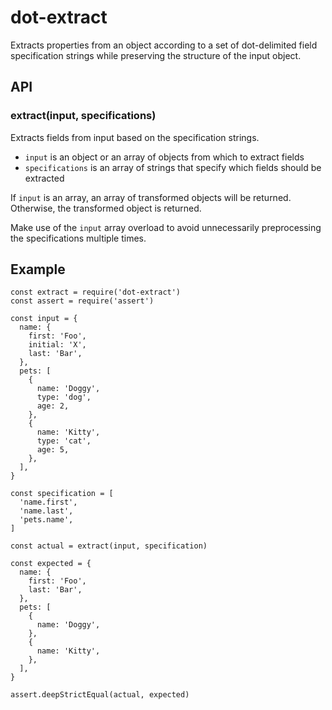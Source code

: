# dot-extract

Extracts properties from an object according to a set of dot-delimited field
specification strings while preserving the structure of the input object.

## API

### extract(input, specifications)

Extracts fields from input based on the specification strings.

* `input` is an object or an array of objects from which to extract fields
* `specifications` is an array of strings that specify which fields should be
  extracted

If `input` is an array, an array of transformed objects will be returned.
Otherwise, the transformed object is returned.

Make use of the `input` array overload to avoid unnecessarily preprocessing the
specifications multiple times.

## Example

```
const extract = require('dot-extract')
const assert = require('assert')

const input = {
  name: {
    first: 'Foo',
    initial: 'X',
    last: 'Bar',
  },
  pets: [
    {
      name: 'Doggy',
      type: 'dog',
      age: 2,
    },
    {
      name: 'Kitty',
      type: 'cat',
      age: 5,
    },
  ],
}

const specification = [
  'name.first',
  'name.last',
  'pets.name',
]

const actual = extract(input, specification)

const expected = {
  name: {
    first: 'Foo',
    last: 'Bar',
  },
  pets: [
    {
      name: 'Doggy',
    },
    {
      name: 'Kitty',
    },
  ],
}

assert.deepStrictEqual(actual, expected)
```
